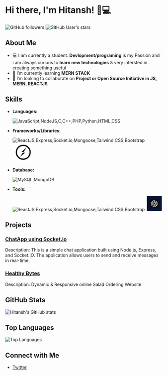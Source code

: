 # Hi there, I'm Hitansh! 👋💻

![GitHub followers](https://img.shields.io/github/followers/Hitansh-Thakur?label=Follow&style=social) ![GitHub User's stars](https://img.shields.io/github/stars/Hitansh-Thakur?affiliations=OWNER&style=social)

## About Me

-   💻 I am currently a student. **Devlopment/programing** is my Passion and i am always curious to **learn new technologies** & very intersted in creating something useful
-   🌱 I’m currently learning **MERN STACK**
-   👯 I’m looking to collaborate on **Project or Open Source Initiative in JS, MERN, REACTJS**

## Skills

-   **Languages:**

    ![JavaScript,NodeJS,C,C++,PHP,Python,HTML,CSS](https://skillicons.dev/icons?i=js,nodejs,c,cpp,java,php,python,html,css)

-   **Frameworks/Libraries:**

    ![ReactJS,Express,Socket.io,Mongoose,Tailwind CSS,Bootstrap](https://skillicons.dev/icons?i=react,express,tailwind,bootstrap)
    <img src="./socketiologo.svg" style='background: white;border-radius:.7rem;padding:.35rem;margin-left:.2rem;' alt="socketio" width="50"/>

-   **Database:**

    ![MySQL,MongoDB](https://skillicons.dev/icons?i=mysql,mongo)

-   **Tools:**

    ![ReactJS,Express,Socket.io,Mongoose,Tailwind CSS,Bootstrap](https://skillicons.dev/icons?i=git,github,vscode,postman,figma,vite,vercel)
    <img src="./chatgptlogo.png" style='background: white;margin-left:.2rem;' alt="chatgpt" width="48"/>

## Projects

### [ChatApp using Socket.io](https://github.com/Hitansh-Thakur/WebSockets---chatApp)

Description: This is a simple chat application built using Node.js, Express, and Socket.IO. The application allows users to send and receive messages in real-time.

### [Healthy Bytes](https://github.com/Hitansh-Thakur/HealthyBytes)

Description: Dynamic & Responsive online Salad Ordering Website

## GitHub Stats

![Hitansh's GitHub stats](https://github-readme-stats.vercel.app/api?username=Hitansh-Thakur&show_icons=true&theme=tokyonight)

## Top Languages

![Top Languages](https://github-readme-stats.vercel.app/api/top-langs/?username=Hitansh-Thakur&layout=compact&theme=tokyonight)

## Connect with Me

-   [Twitter](https://x.com/HitanshThakur)
